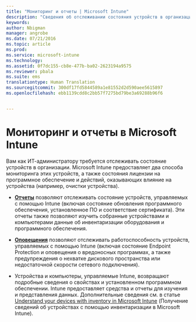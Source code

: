 ```yaml
---
title: "Мониторинг и отчеты | Microsoft Intune"
description: "Сведения об отслеживании состояния устройств в организации с помощью мониторинга и отчетов."
keywords: 
author: Nbigman
manager: angrobe
ms.date: 07/21/2016
ms.topic: article
ms.prod: 
ms.service: microsoft-intune
ms.technology: 
ms.assetid: 0f7dc155-cb8e-477b-ba02-2623194a9575
ms.reviewer: pbala
ms.suite: ems
translationtype: Human Translation
ms.sourcegitcommit: 300df17fd5844589a1e81552d2d590aee5615897
ms.openlocfilehash: ebb1139cdd8c2bb57f7275bd79be3a69288b96f6


---
```


# Мониторинг и отчеты в Microsoft Intune
Вам как ИТ-администратору требуется отслеживать состояние устройств в организации. Microsoft Intune предоставляет два способа мониторинга этих устройств, а также состояния лицензии на программное обеспечение и действий, оказывающих влияние на устройства (например, очистки устройства).

-   **[Отчеты](understand-microsoft-intune-operations-by-using-reports.md)** позволяют отслеживать состояние устройств, управляемых с помощью Intune (включая состояние обновления программного обеспечения, установленное ПО и соответствие сертификата).
     Эти отчеты также позволяют изучить собранные устройствами и компьютерами данные об инвентаризации оборудования и программного обеспечения.

-   **[Оповещения](get-notified-by-alerts.md)** позволяют отслеживать работоспособность устройств, управляемых с помощью Intune (включая состояние Endpoint Protection и оповещения о вредоносных программах, а также предупреждения о нехватке дискового пространства или недостаточной скорости сетевого подключения).

-   Устройства и компьютеры, управляемые Intune, возвращают подробные сведения о свойствах и установленном программном обеспечении.  Intune предоставляет средства и отчеты для изучения и представления данных. Дополнительные сведения см. в статье [Understand your devices with inventory in Microsoft Intune](understand-your-devices-with-inventory-in-microsoft-intune.md) (Получение сведений об устройствах с помощью инвентаризации в Microsoft Intune).



<!--HONumber=Jul16_HO4-->


